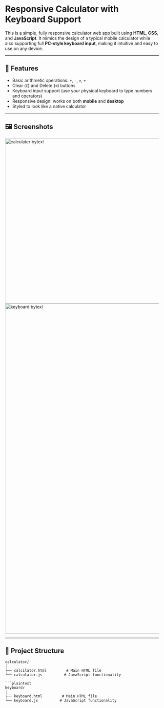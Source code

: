 # Responsive Calculator with Keyboard Support

This is a simple, fully responsive calculator web app built using **HTML**, **CSS**, and **JavaScript**. It mimics the design of a typical mobile calculator while also supporting full **PC-style keyboard input**, making it intuitive and easy to use on any device.

---

## 🚀 Features

- Basic arithmetic operations: `+`, `-`, `×`, `÷`
- Clear (`C`) and Delete (`⌫`) buttons
- Keyboard input support (use your physical keyboard to type numbers and operators)
- Responsive design: works on both **mobile** and **desktop**
- Styled to look like a native calculator

---

## 🖼️ Screenshots

<img width="960" height="540" alt="calculater bytexl" src="https://github.com/user-attachments/assets/f6958804-bfb5-4da6-a71a-df8de1ea52ef" />
<img width="1920" height="1080" alt="keyboard bytexl" src="https://github.com/user-attachments/assets/364659d1-aad3-43a9-935d-97b0e68037a8" />



---

## 📁 Project Structure

```plaintext
calculator/
│
├── calcilator.html         # Main HTML file
└── calculator.js          # JavaScript functionality

```plaintext
keyboard/
│
├── keyboard.html         # Main HTML file
└── keyboard.js          # JavaScript functionality


